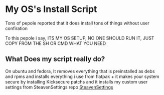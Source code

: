 # My OS's Install Script

Tons of pepole reported that it does install tons of things without user confiration


To this pepole i say, ITS MY OS SETUP, NO ONE SHOULD RUN IT, JUST COPY FROM THE SH OR CMD WHAT YOU NEED


## What Does my script really do?


On ubuntu and fedora, It removes everything that is preinstalled as debs and rpms and installs everything i use from flatpak + it makes your system secure by installing Kicksecure patchs and it installs my custom user settings from SteavenSettings repo
[SteavenSettings](https://github.com/SteavenGamerYT/SteavenSettings) 